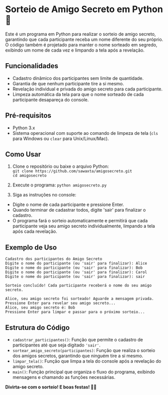 # Sorteio de Amigo Secreto em Python 🎉

Este é um programa em Python para realizar o sorteio de amigo secreto, garantindo que cada participante receba um nome diferente do seu próprio. O código também é projetado para manter o nome sorteado em segredo, exibindo um nome de cada vez e limpando a tela após a revelação.

## Funcionalidades

- Cadastro dinâmico dos participantes sem limite de quantidade.
- Garantia de que nenhum participante tire a si mesmo.
- Revelação individual e privada do amigo secreto para cada participante.
- Limpeza automática da tela para que o nome sorteado de cada participante desapareça do console.

## Pré-requisitos

- Python 3.x
- Sistema operacional com suporte ao comando de limpeza de tela (`cls` para Windows ou `clear` para Unix/Linux/Mac).

## Como Usar

1. Clone o repositório ou baixe o arquivo Python:
   </br>
    `
   git clone https://github.com/sawaxta/amigosecreto.git
   `
   </br>
   `
   cd amigosecreto
    `
   
3. Execute o programa:
`
python amigosecreto.py
`

4. Siga as instruções no console:

- Digite o nome de cada participante e pressione Enter.
- Quando terminar de cadastrar todos, digite 'sair' para finalizar o cadastro.
- O programa fará o sorteio automaticamente e permitirá que cada participante veja seu amigo secreto individualmente, limpando a tela após cada revelação.

## Exemplo de Uso

```plaintext
Cadastro dos participantes do Amigo Secreto
Digite o nome do participante (ou 'sair' para finalizar): Alice
Digite o nome do participante (ou 'sair' para finalizar): Bob
Digite o nome do participante (ou 'sair' para finalizar): Carol
Digite o nome do participante (ou 'sair' para finalizar): sair

Sorteio concluído! Cada participante receberá o nome do seu amigo secreto.

Alice, seu amigo secreto foi sorteado! Aguarde a mensagem privada.
Pressione Enter para revelar seu amigo secreto...
Alice, seu amigo secreto é: Bob
Pressione Enter para limpar e passar para o próximo sorteio...
```

## Estrutura do Código

- `cadastrar_participantes()`: Função que permite o cadastro de participantes até que seja digitado `'sair'`.
- `sortear_amigo_secreto(participantes)`: Função que realiza o sorteio dos amigos secretos, garantindo que ninguém tire a si mesmo.
- `limpar_tela()`: Função que limpa a tela do console após a revelação do amigo secreto.
- `main()`: Função principal que organiza o fluxo do programa, exibindo mensagens e chamando as funções necessárias.

**Divirta-se com o sorteio! E boas festas! 🎄🎁**

